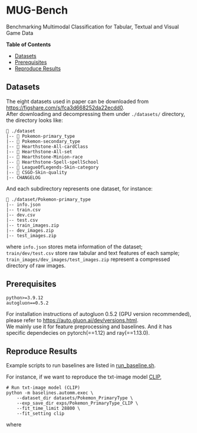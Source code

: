 # MUG-Bench
Benchmarking Multimodal Classification for Tabular, Textual and Visual Game Data

**Table of Contents**
- [Datasets](#datasets)
- [Prerequisites](#prerequisites)
- [Reproduce Results](#reproduce-results)

## Datasets
The eight datasets used in paper can be downloaded from https://figshare.com/s/fca3d668252da22ecdd0.   
After downloading and decompressing them under `./datasets/` directory, the directory looks like:
```
📁 ./dataset
|-- 📁 Pokemon-primary_type
|-- 📁 Pokemon-secondary_type
|-- 📁 Hearthstone-All-cardClass
|-- 📁 Hearthstone-All-set
|-- 📁 Hearthstone-Minion-race
|-- 📁 Hearthstone-Spell-spellSchool
|-- 📁 LeagueOfLegends-Skin-category
|-- 📁 CSGO-Skin-quality
|-- CHANGELOG
```

And each subdirectory represents one dataset, for instance:
```
📁 ./dataset/Pokemon-primary_type
|-- info.json
|-- train.csv
|-- dev.csv
|-- test.csv
|-- train_images.zip
|-- dev_images.zip
|-- test_images.zip
```

where `info.json` stores meta information of the dataset;  
`train/dev/test.csv` store raw tabular and text features of each sample;  
`train_images/dev_images/test_images.zip` represent a compressed directory of raw images.


## Prerequisites

```
python>=3.9.12
autogluon==0.5.2
```

For installation instructions of autogluon 0.5.2 (GPU version recommended), please refer to https://auto.gluon.ai/dev/versions.html.  
We mainly use it for feature preprocessing and baselines. And it has specific dependecies on pytorch(==1.12) and ray(==1.13.0).

## Reproduce Results

Example scripts to run baselines are listed in [run_baseline.sh](run_baseline.sh).

For instance, if we want to reproduce the txt-image model [CLIP](https://github.com/openai/CLIP), 

```Shell
# Run txt-image model (CLIP)
python -m baselines.automm.exec \
    --dataset_dir datasets/Pokemon_PrimaryType \
    --exp_save_dir exps/Pokemon_PrimaryType_CLIP \
    --fit_time_limit 28800 \
    --fit_setting clip
```
where 

